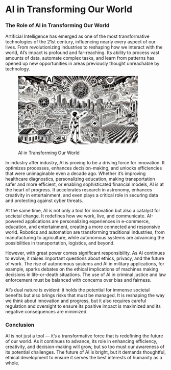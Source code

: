 # AI in Transforming Our World

### The Role of AI in Transforming Our World

Artificial Intelligence has emerged as one of the most transformative technologies of the 21st century, influencing nearly every aspect of our lives. From revolutionizing industries to reshaping how we interact with the world, AI’s impact is profound and far-reaching. Its ability to process vast amounts of data, automate complex tasks, and learn from patterns has opened up new opportunities in areas previously thought unreachable by technology.

<div align="left"><figure><img src="../../.gitbook/assets/image (1) (1) (1) (1) (1) (1) (1) (1) (1) (1) (1) (1) (1) (1).png" alt="" width="375"><figcaption><p>AI in Transforming Our World</p></figcaption></figure></div>

In industry after industry, AI is proving to be a driving force for innovation. It optimizes processes, enhances decision-making, and unlocks efficiencies that were unimaginable even a decade ago. Whether it’s improving healthcare diagnostics, personalizing education, making transportation safer and more efficient, or enabling sophisticated financial models, AI is at the heart of progress. It accelerates research in astronomy, enhances creativity in entertainment, and even plays a critical role in securing data and protecting against cyber threats.

At the same time, AI is not only a tool for innovation but also a catalyst for societal change. It redefines how we work, live, and communicate. AI-powered applications are personalizing experiences in e-commerce, education, and entertainment, creating a more connected and responsive world. Robotics and automation are transforming traditional industries, from manufacturing to agriculture, while autonomous systems are advancing the possibilities in transportation, logistics, and beyond.

However, with great power comes significant responsibility. As AI continues to evolve, it raises important questions about ethics, privacy, and the future of work. The rise of autonomous systems and AI in military applications, for example, sparks debates on the ethical implications of machines making decisions in life-or-death situations. The use of AI in criminal justice and law enforcement must be balanced with concerns over bias and fairness.

AI’s dual nature is evident: it holds the potential for immense societal benefits but also brings risks that must be managed. It is reshaping the way we think about innovation and progress, but it also requires careful regulation and oversight to ensure its positive impact is maximized and its negative consequences are minimized.

### Conclusion

AI is not just a tool — it’s a transformative force that is redefining the future of our world. As it continues to advance, its role in enhancing efficiency, creativity, and decision-making will grow, but so too must our awareness of its potential challenges. The future of AI is bright, but it demands thoughtful, ethical development to ensure it serves the best interests of humanity as a whole.

